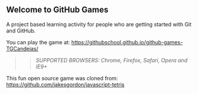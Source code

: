 ## Welcome to GitHub Games

A project based learning activity for people who are getting started with Git and GitHub.

You can play the game at: https://githubschool.github.io/github-games-TGCandeias/

>> _*SUPPORTED BROWSERS*: Chrome, Firefox, Safari, Opera and IE9+_

This fun open source game was cloned from: https://github.com/jakesgordon/javascript-tetris
